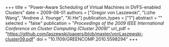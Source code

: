 +++
title = "Power-Aware Scheduling of Virtual Machines in DVFS-enabled Clusters"
date = 2009-08-01
authors = ["Gregor von Laszewski", "Lizhe Wang", "Andrew J. Younge", "Xi He"]
publication_types = ["1"]
abstract = ""
selected = "false"
publication = "*Proceedings of the 2009 IEEE International Conference on Cluster Computing (Cluster 2009)*"
url_pdf = "https://github.com/laszewski/papers/blob/master/vonLaszewski-cluster09.pdf"
doi = "10.1109/GREENCOMP.2010.5598294"
+++

